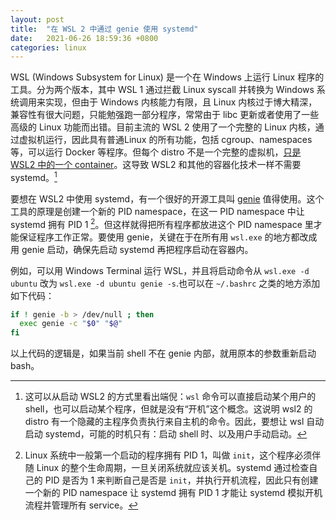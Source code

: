 ```yaml
---
layout: post
title:  "在 WSL 2 中通过 genie 使用 systemd"
date:   2021-06-26 18:59:36 +0800
categories: linux
---
```


WSL (Windows Subsystem for Linux) 是一个在 Windows 上运行 Linux 程序的工具。分为两个版本，其中 WSL 1 通过拦截 Linux syscall 并转换为 Windows 系统调用来实现，但由于 Windows 内核能力有限，且 Linux 内核过于博大精深，兼容性有很大问题，只能勉强跑一部分程序，常常由于 libc 更新或者使用了一些高级的 Linux 功能而出错。目前主流的 WSL 2 使用了一个完整的 Linux 内核，通过虚拟机运行，因此具有普通Linux 的所有功能，包括 cgroup、namespaces 等，可以运行 Docker 等程序。但每个 distro 不是一个完整的虚拟机，[只是 WSL2 中的一个 container](https://github.com/microsoft/WSL/issues/5177#issuecomment-624953096)。这导致 WSL2 和其他的容器化技术一样不需要 systemd。[^1]

[^1]: 这可以从启动 WSL2 的方式里看出端倪：`wsl` 命令可以直接启动某个用户的 shell，也可以启动某个程序，但就是没有“开机”这个概念。这说明 wsl2 的 distro 有一个隐藏的主程序负责执行来自主机的命令。因此，要想让 wsl 自动启动 systemd，可能的时机只有：启动 shell 时、以及用户手动启动。

要想在 WSL2 中使用 systemd，有一个很好的开源工具叫 [genie](https://github.com/arkane-systems/genie) 值得使用。这个工具的原理是创建一个新的 PID namespace，在这一 PID namespace 中让 systemd 拥有 PID 1 [^2]。但这样就得把所有程序都放进这个 PID namespace 里才能保证程序工作正常。要使用 genie，关键在于在所有用 `wsl.exe` 的地方都改成用 genie 启动，确保先启动 systemd 再把程序启动在容器内。

[^2]: Linux 系统中一般第一个启动的程序拥有 PID 1，叫做 `init`，这个程序必须伴随 Linux 的整个生命周期，一旦关闭系统就应该关机。systemd 通过检查自己的 PID 是否为 1 来判断自己是否是 `init`，并执行开机流程，因此只有创建一个新的 PID namespace 让 systemd 拥有 PID 1 才能让 systemd 模拟开机流程并管理所有 service。

例如，可以用 Windows Terminal 运行 WSL，并且将启动命令从 `wsl.exe -d ubuntu` 改为 `wsl.exe -d ubuntu genie -s`.也可以在 `~/.bashrc` 之类的地方添加如下代码：

```bash
if ! genie -b > /dev/null ; then
  exec genie -c "$0" "$@"
fi
```

以上代码的逻辑是，如果当前 shell 不在 genie 内部，就用原本的参数重新启动 bash。